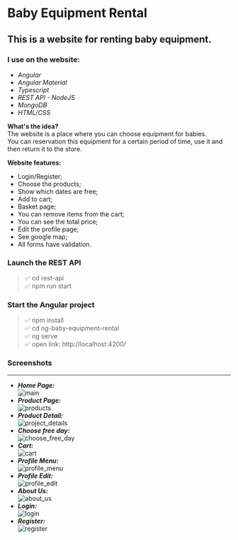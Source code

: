 # Baby Equipment Rental

## This is a website for renting baby equipment.

### I use on the website:

- *Angular* <br /> 
- *Angular Material* <br /> 
- *Typescript* <br />
- *REST API - NodeJS* <br />
- *MongoDB* <br />
- *HTML/CSS*

**What's the idea?** <br />
The website is a place where you can choose equipment for babies. <br /> You can reservation this equipment for a certain period of time, use it and then return it to the store.

**Website features:**

- Login/Register;
- Choose the products;
- Show which dates are free;
- Add to cart;
- Basket page;
- You can remove items from the cart;
- You can see the total price;
- Edit the profile page;
- See google map;
- All forms have validation.

### Launch the REST API

>:white_check_mark: cd rest-api <br />
>:white_check_mark: npm run start

### Start the Angular project

>:white_check_mark: npm install <br />
>:white_check_mark: cd ng-baby-equipment-rental <br />
>:white_check_mark: ng serve <br /> 
>:white_check_mark: open link: http://localhost:4200/

### Screenshots 
- - - - 
- ***Home Page:*** <br />
![main](https://user-images.githubusercontent.com/52379824/170488205-f3bcf689-0fea-4f92-9fce-55f3d0570a80.png) <br />
- ***Product Page:*** <br />
![products](https://user-images.githubusercontent.com/52379824/170488613-c66afb57-ea07-4dd8-80f2-84d7dc9284c6.png) <br />
- ***Product Detail:*** <br />
![project_details](https://user-images.githubusercontent.com/52379824/170488782-5f2d693d-b1e6-4f4f-bd7d-a2adae94ee5c.png) <br />
- ***Choose free day:*** <br />
![choose_free_day](https://user-images.githubusercontent.com/52379824/170488859-7fb221ac-a3ef-4ae3-ab47-47b647f6e041.png) <br />
- ***Cart:*** <br />
![cart](https://user-images.githubusercontent.com/52379824/170488952-0f410fad-d2cb-40eb-8c45-ff1c409846bb.png) <br />
- ***Profile Menu:*** <br />
![profile_menu](https://user-images.githubusercontent.com/52379824/170489123-eb61f36f-ac3d-45c7-8394-16c0ae677301.png) <br />
- ***Profile Edit:*** <br />
![profile_edit](https://user-images.githubusercontent.com/52379824/170489200-62efb15c-5277-4202-ba9e-4f6cae16eee8.png) <br />
- ***About Us:*** <br />
![about_us](https://user-images.githubusercontent.com/52379824/170489343-217e7829-9b61-46d9-88c0-223c388f87f6.png) <br />
- ***Login:*** <br />
![login](https://user-images.githubusercontent.com/52379824/170489420-cee280d1-f08e-4643-ae06-0b9ada278506.png) <br />
- ***Register:*** <br />
![register](https://user-images.githubusercontent.com/52379824/170489461-5acacd37-2d22-4421-bb4f-22a49c92969c.png)
